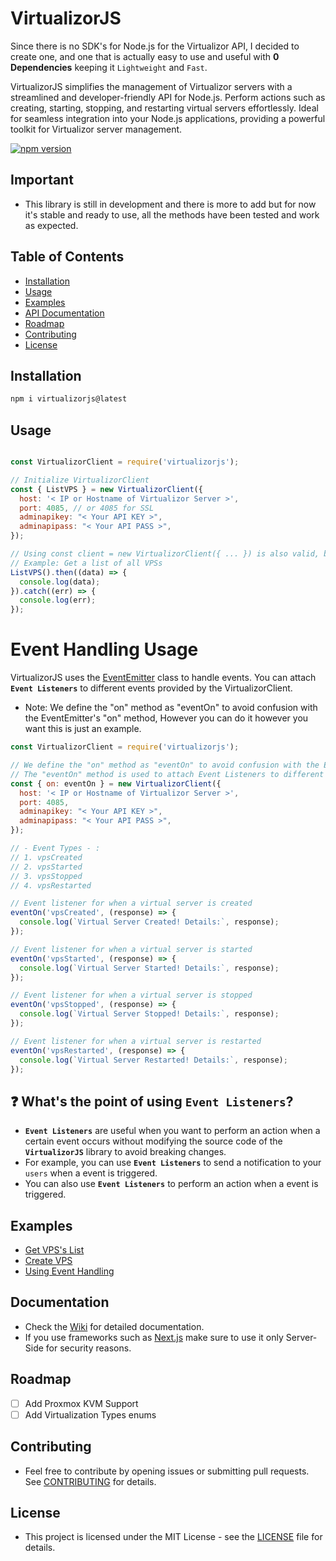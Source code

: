 # VirtualizorJS

Since there is no SDK's for Node.js for the Virtualizor API, I decided to create one, and one that is actually easy to use and useful with **0 Dependencies** keeping it `Lightweight` and `Fast`.

VirtualizorJS simplifies the management of Virtualizor servers with a streamlined and developer-friendly API for Node.js. Perform actions such as creating, starting, stopping, and restarting virtual servers effortlessly. Ideal for seamless integration into your Node.js applications, providing a powerful toolkit for Virtualizor server management.

[![npm version](https://d25lcipzij17d.cloudfront.net/badge.svg?id=js&r=r&ts=1683906897&type=6e&v=1.0.1&x2=0)](https://badge.fury.io/js/virtualizorjs)

## Important
 - This library is still in development and there is more to add but for now it's stable and ready to use, all the methods have been tested and work as expected.

## Table of Contents
- [Installation](#installation)
- [Usage](#usage)
- [Examples](#examples)
- [API Documentation](#api-documentation)
- [Roadmap](#roadmap)
- [Contributing](#contributing)
- [License](#license)

## Installation

```bash
npm i virtualizorjs@latest
```

## Usage

```javascript

const VirtualizorClient = require('virtualizorjs');

// Initialize VirtualizorClient
const { ListVPS } = new VirtualizorClient({
  host: '< IP or Hostname of Virtualizor Server >',
  port: 4085, // or 4085 for SSL
  adminapikey: "< Your API KEY >",
  adminapipass: "< Your API PASS >",
});

// Using const client = new VirtualizorClient({ ... }) is also valid, but you will have to use client.ListVPS() instead of ListVPS() which just looks ugly.
// Example: Get a list of all VPSs
ListVPS().then((data) => {
  console.log(data);
}).catch((err) => {
  console.log(err);
});
```

# Event Handling Usage

VirtualizorJS uses the [EventEmitter](https://nodejs.org/api/events.html) class to handle events. You can attach **`Event Listeners`** to different events provided by the VirtualizorClient.

- Note: We define the "on" method as "eventOn" to avoid confusion with the EventEmitter's "on" method, However you can do it however you want this is just an example.

```javascript
const VirtualizorClient = require('virtualizorjs'); 

// We define the "on" method as "eventOn" to avoid confusion with the EventEmitter's "on" method, However you can do it however you want this is just an example.
// The "eventOn" method is used to attach Event Listeners to different events provided by the VirtualizorClient.
const { on: eventOn } = new VirtualizorClient({
  host: '< IP or Hostname of Virtualizor Server >',
  port: 4085,
  adminapikey: "< Your API KEY >",
  adminapipass: "< Your API PASS >",
});

// - Event Types - :
// 1. vpsCreated
// 2. vpsStarted
// 3. vpsStopped
// 4. vpsRestarted

// Event listener for when a virtual server is created
eventOn('vpsCreated', (response) => {
  console.log(`Virtual Server Created! Details:`, response);
});

// Event listener for when a virtual server is started
eventOn('vpsStarted', (response) => {
  console.log(`Virtual Server Started! Details:`, response);
});

// Event listener for when a virtual server is stopped
eventOn('vpsStopped', (response) => {
  console.log(`Virtual Server Stopped! Details:`, response);
});

// Event listener for when a virtual server is restarted
eventOn('vpsRestarted', (response) => {
  console.log(`Virtual Server Restarted! Details:`, response);
});
```

## ❓ What's the point of using **`Event Listeners`**?
 - **`Event Listeners`** are useful when you want to perform an action when a certain event occurs without modifying the source code of the **`VirtualizorJS`** library to avoid breaking changes.
 - For example, you can use **`Event Listeners`** to send a notification to your `users` when a event is triggered.
 - You can also use **`Event Listeners`** to perform an action when a event is triggered.

## Examples

- [Get VPS's List](/examples/listvps.js)
- [Create VPS](/examples/createvps.js)
- [Using Event Handling](/examples/eventhandling.js)


## Documentation

- Check the [Wiki](https://github.com/kkMihai/virtualizorjs/wiki) for detailed documentation.
- If you use frameworks such as [Next.js](https://nextjs.org/) make sure to use it only Server-Side for security reasons.

## Roadmap
  - [ ] Add Proxmox KVM Support
  - [ ] Add Virtualization Types enums

## Contributing

- Feel free to contribute by opening issues or submitting pull requests. See [CONTRIBUTING](/CONTRIBUTING.md) for details.

## License

- This project is licensed under the MIT License - see the [LICENSE](/LICENSE) file for details.
